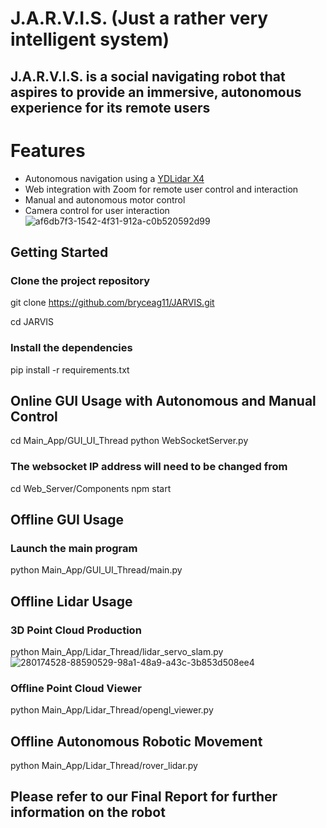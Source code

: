 # J.A.R.V.I.S. (Just a rather very intelligent system)

## J.A.R.V.I.S. is a social navigating robot that aspires to provide an immersive, autonomous experience for its remote users

# Features
* Autonomous navigation using a [YDLidar X4](https://github.com/YDLIDAR/YDLidar-SDK)
* Web integration with Zoom for remote user control and interaction
* Manual and autonomous motor control
* Camera control for user interaction
![af6db7f3-1542-4f31-912a-c0b520592d99](https://github.com/bryceag11/JARVIS/assets/67086260/443917c3-1803-451b-923d-47b23a8565f3)

## Getting Started
### Clone the project repository
git clone https://github.com/bryceag11/JARVIS.git

cd JARVIS

### Install the dependencies
pip install -r requirements.txt

## Online GUI Usage with Autonomous and Manual Control
cd Main_App/GUI_UI_Thread 
python WebSocketServer.py

### The websocket IP address will need to be changed from 
cd Web_Server/Components
npm start

## Offline GUI Usage
### Launch the main program
python Main_App/GUI_UI_Thread/main.py

## Offline Lidar Usage
### 3D Point Cloud Production
python Main_App/Lidar_Thread/lidar_servo_slam.py
![280174528-88590529-98a1-48a9-a43c-3b853d508ee4](https://github.com/bryceag11/JARVIS/assets/67086260/53a1c7e2-c1f1-445c-97e3-ae879bf7a653)

### Offline Point Cloud Viewer
python Main_App/Lidar_Thread/opengl_viewer.py

## Offline Autonomous Robotic Movement
python Main_App/Lidar_Thread/rover_lidar.py


## Please refer to our Final Report for further information on the robot
